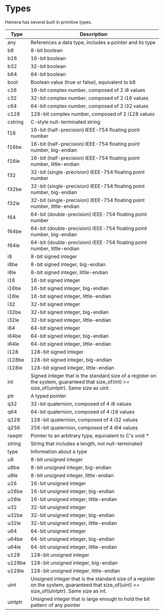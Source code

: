 # Types

Hemera has several built in primitive types.


| Type    | Description                                                                                                                                  |
|---------|----------------------------------------------------------------------------------------------------------------------------------------------|
| any     | References a data type, includes a pointer and its type                                                                                      |
| b8      | 8-bit boolean                                                                                                                                |
| b16     | 16-bit boolean                                                                                                                               |
| b32     | 32-bit boolean                                                                                                                               |
| b64     | 64-bit boolean                                                                                                                               |
| bool    | Boolean value (true or false), equivalent to b8                                                                                              |
| c16     | 16-bit complex number, composed of 2 i8 values                                                                                               |
| c32     | 32-bit complex number, composed of 2 i16 values                                                                                              |
| c64     | 64-bit complex number, composed of 2 i32 values                                                                                              |
| c128    | 128-bit complex number, composed of 2 i128 values                                                                                            |
| cstring | C-style null-terminated string                                                                                                               |
| f16     | 16-bit (half-precision) IEEE-754 floating point number                                                                                       |
| f16be   | 16-bit (half-precision) IEEE-754 floating point number, big-endian                                                                           |
| f16le   | 16-bit (half-precision) IEEE-754 floating point number, little-endian                                                                        |
| f32     | 32-bit (single-precision) IEEE-754 floating point number                                                                                     |
| f32be   | 32-bit (single-precision) IEEE-754 floating point number, big-endian                                                                         |
| f32le   | 32-bit (single-precision) IEEE-754 floating point number, little-endian                                                                      |
| f64     | 64-bit (double-precision) IEEE-754 floating point number                                                                                     |
| f64be   | 64-bit (double-precision) IEEE-754 floating point number, big-endian                                                                         |
| f64le   | 64-bit (double-precision) IEEE-754 floating point number, little-endian                                                                      |
| i8      | 8-bit signed integer                                                                                                                         |
| i8be    | 8-bit signed integer, big-endian                                                                                                             |
| i8le    | 8-bit signed integer, little-endian                                                                                                          |
| i16     | 16-bit signed integer                                                                                                                        |
| i16be   | 16-bit signed integer, big-endian                                                                                                            |
| i16le   | 16-bit signed integer, little-endian                                                                                                         |
| i32     | 32-bit signed integer                                                                                                                        |
| i32be   | 32-bit signed integer, big-endian                                                                                                            |
| i32le   | 32-bit signed integer, little-endian                                                                                                         |
| i64     | 64-bit signed integer                                                                                                                        |
| i64be   | 64-bit signed integer, big-endian                                                                                                            |
| i64le   | 64-bit signed integer, little-endian                                                                                                         |
| i128    | 128-bit signed integer                                                                                                                       |
| i128be  | 128-bit signed integer, big-endian                                                                                                           |
| i128le  | 128-bit signed integer, little-endian                                                                                                        |
| int     | Signed integer that is the standard size of a register on the system, guaranteed that size_of(int) >= size_of(uintptr). Same size as uint.   |
| ptr     | A typed pointer                                                                                                                              |
| q32     | 32-bit quaternion, composed of 4 i8 values                                                                                                   |
| q64     | 64-bit quaternion, composed of 4 i16 values                                                                                                  |
| q128    | 128-bit quaternion, composed of 4 i32 values                                                                                                 |
| q256    | 256-bit quaternion, composed of 4 i64 values                                                                                                 |
| rawptr  | Pointer to an arbitrary type, equivalent to C's void *                                                                                       |
| string  | String that includes a length, not null-terminated                                                                                           |
| type    | Information about a type                                                                                                                     |
| u8      | 8-bit unsigned integer                                                                                                                       |
| u8be    | 8-bit unsigned integer, big-endian                                                                                                           |
| u8le    | 8-bit unsigned integer, little-endian                                                                                                        |
| u16     | 16-bit unsigned integer                                                                                                                      |
| u16be   | 16-bit unsigned integer, big-endian                                                                                                          |
| u16le   | 16-bit unsigned integer, little-endian                                                                                                       |
| u32     | 32-bit unsigned integer                                                                                                                      |
| u32be   | 32-bit unsigned integer, big-endian                                                                                                          |
| u32le   | 32-bit unsigned integer, little-endian                                                                                                       |
| u64     | 64-bit unsigned integer                                                                                                                      |
| u64be   | 64-bit unsigned integer, big-endian                                                                                                          |
| u64le   | 64-bit unsigned integer, little-endian                                                                                                       |
| u128    | 128-bit unsigned integer                                                                                                                     |
| u128be  | 128-bit unsigned integer, big-endian                                                                                                         |
| u128le  | 128-bit unsigned integer, little-endian                                                                                                      |
| uint    | Unsigned integer that is the standard size of a register on the system, guaranteed that size_of(uint) >= size_of(uintptr). Same size as int. |
| uintptr | Unsigned integer that is large enough to hold the bit pattern of any pointer                                                                 |

